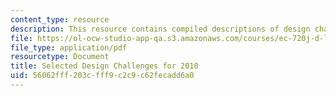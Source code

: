 ```yaml
---
content_type: resource
description: This resource contains compiled descriptions of design challenges.
file: https://ol-ocw-studio-app-qa.s3.amazonaws.com/courses/ec-720j-d-lab-ii-design-spring-2010/56062fff203cfff9c2c9c62fecadd6a0_MITEC_720JS10_comp_desc.pdf
file_type: application/pdf
resourcetype: Document
title: Selected Design Challenges for 2010
uid: 56062fff-203c-fff9-c2c9-c62fecadd6a0
---
```

